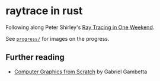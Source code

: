 # raytrace in rust

Following along Peter Shirley's [Ray Tracing in One Weekend](https://raytracing.github.io/books/RayTracingInOneWeekend.html).

See [`progress/`](progress#progress) for images on the progress.

## Further reading

- [Computer Graphics from Scratch](https://gabrielgambetta.com/computer-graphics-from-scratch/) by Gabriel Gambetta
